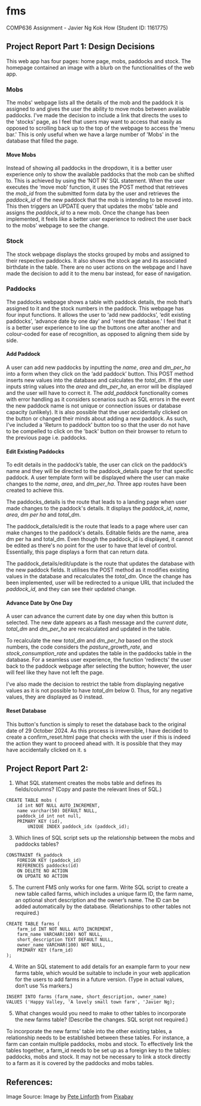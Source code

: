# fms
COMP636 Assignment - Javier Ng Kok How (Student ID: 1161775)

## Project Report Part 1: Design Decisions
This web app has four pages: home page, mobs, paddocks and stock. The homepage contained an image with a blurb on the functionalities of the web app. 

### Mobs

The mobs' webpage lists all the details of the mob and the paddock it is assigned to and gives the user the ability to move mobs between available paddocks. I've made the decision to include a link that directs the uses to the 'stocks' page, as I feel that users may want to access that easily as opposed to scrolling back up to the top of the webpage to access the 'menu bar.' This is only useful when we have a large number of 'Mobs' in the database that filled the page. 

#### Move Mobs

Instead of showing all paddocks in the dropdown, it is a better user experience only to show the available paddocks that the mob can be shifted to. This is achieved by using the ‘NOT IN’ SQL statement. When the user executes the ‘move mob’ function, it uses the POST method that retrieves the *mob_id* from the submitted form data by the user and retrieves the *paddock_id* of the new paddock that the mob is intending to be moved into. This then triggers an UPDATE query that updates the mobs' table and assigns the *paddock_id* to a new mob. Once the change has been implemented, it feels like a better user experience to redirect the user back to the mobs' webpage to see the change.

### Stock 

The stock webpage displays the stocks grouped by mobs and assigned to their respective paddocks. It also shows the stock age and its associated birthdate in the table. There are no user actions on the webpage and I have made the decision to add it to the menu bar instead, for ease of navigation. 

### Paddocks

The paddocks webpage shows a table with paddock details, the mob that’s assigned to it and the stock numbers in the paddock. This webpage has four input functions. It allows the user to ‘add new paddocks’, ‘edit existing paddocks’, ‘advance date by one day' and 'reset the database.' I feel that it is a better user experience to line up the buttons one after another and colour-coded for ease of recognition, as opposed to aligning them side by side. 

#### Add Paddock

A user can add new paddocks by inputting the *name*, *area* and *dm_per_ha* into a form when they click on the ‘add paddock’ button. This POST method inserts new values into the database and calculates the *total_dm*. If the user inputs string values into the *area* and *dm_per_ha*, an error will be displayed and the user will have to correct it. The *add_paddock* functionality comes with error handling as it considers scenarios such as SQL errors in the event the new paddock name is not unique or connection issues or database capacity (unlikely). It is also possible that the user accidentally clicked on the button or changed their minds about adding a new paddock. As such, I've included a 'Return to paddock' button too so that the user do not have to be compelled to click on the 'back' button on their browser to return to the previous page i.e. paddocks. 

#### Edit Existing Paddocks

To edit details in the paddock’s table, the user can click on the paddock’s name and they will be directed to the paddock_details page for that specific paddock. A user template form will be displayed where the user can make changes to the *name*, *area*, and *dm_per_ha*. Three app routes have been created to achieve this. 
 
The paddocks_details is the route that leads to a landing page when user made changes to the paddock's details. It displays the *paddock_id*, *name*, *area*, *dm per ha* and *total_dm*.

The paddock_details/edit is the route that leads to a page where user can make changes to the paddock's details. Editable fields are the name, area dm per ha and total_dm. Even though the paddock_id is displayed, it cannot be edited as there's no point for the user to have that level of control. Essentially, this page displays a form that can return data. 

The paddock_details/edit/update is the route that updates the database with the new paddock fields. It utilises the POST method as it modifies existing values in the database and recalculates the *total_dm*. Once the change has been implemented, user will be redirected to a unique URL that included the *paddock_id*, and they can see their updated change. 

#### Advance Date by One Day

A user can advance the current date by one day when this button is selected. The new date appears as a flash message and the *current date*, *total_dm* and *dm_per_ha* are recalculated and updated in the table.

To recalculate the new *total_dm* and *dm_per_ha* based on the stock numbers, the code considers the *pasture_growth_rate*, and *stock_consumption_rate* and updates the table in the paddocks table in the database. For a seamless user experience, the function 'redirects' the user back to the paddock webpage after selecting the button; however, the user will feel like they have not left the page. 

I've also made the decision to restrict the table from displaying negative values as it is not possible to have *total_dm* below 0. Thus, for any negative values, they are displayed as 0 instead. 

#### Reset Database

This button's function is simply to reset the database back to the original date of 29 October 2024. As this process is irreversible, I have decided to create a confirm_reset.html page that checks with the user if this is indeed the action they want to proceed ahead with. It is possible that they may have accidentally clicked on it. s


## Project Report Part 2: 
1. What SQL statement creates the mobs table and defines its fields/columns? (Copy and paste the relevant lines of SQL.) 

```
CREATE TABLE mobs (
	id int NOT NULL AUTO_INCREMENT,
	name varchar(50) DEFAULT NULL,
	paddock_id int not null,
	PRIMARY KEY (id),
    	UNIQUE INDEX paddock_idx (paddock_id);
```
   
3. Which lines of SQL script sets up the relationship between the mobs and paddocks tables?
   
```
CONSTRAINT fk_paddock
	FOREIGN KEY (paddock_id)
	REFERENCES paddocks(id)
	ON DELETE NO ACTION
	ON UPDATE NO ACTION
```

5. The current FMS only works for one farm. Write SQL script to create a new table called farms, which includes a unique farm ID, the farm name, an optional short description and the owner’s name. The ID can be added automatically by the database. (Relationships to other tables not required.)
```   
CREATE TABLE farms (
    farm_id INT NOT NULL AUTO_INCREMENT,
    farm_name VARCHAR(100) NOT NULL,
    short_description TEXT DEFAULT NULL,
    owner_name VARCHAR(100) NOT NULL,
    PRIMARY KEY (farm_id)
);
```

4. Write an SQL statement to add details for an example farm to your new farms table, which would be suitable to include in your web application for the users to add farms in a future version. (Type in actual values, don’t use %s markers.) 
```
INSERT INTO farms (farm_name, short_description, owner_name)
VALUES ('Happy Valley, 'A lovely small town farm', 'Javier Ng);
```
5. What changes would you need to make to other tables to incorporate the new farms table? (Describe the changes. SQL script not required.) 

To incorporate the new farms' table into the other existing tables, a relationship needs to be established between these tables. For instance, a farm can contain multiple paddocks, mobs and stock. To effectively link the tables together, a farm_id needs to be set up as a foreign key to the tables: paddocks, mobs and stock. It may not be necessary to link a stock directly to a farm as it is covered by the paddocks and mobs tables.


## References: 

Image Source: Image by <a href="https://pixabay.com/users/thedigitalartist-202249/?utm_source=link-attribution&utm_medium=referral&utm_campaign=image&utm_content=2641195">Pete Linforth</a> from <a href="https://pixabay.com//?utm_source=link-attribution&utm_medium=referral&utm_campaign=image&utm_content=2641195">Pixabay</a>
